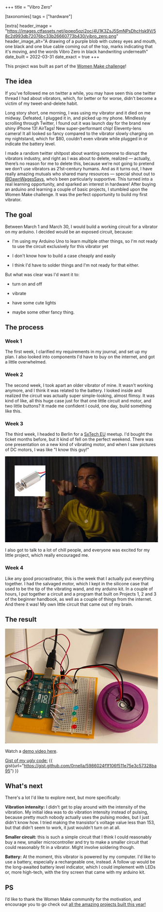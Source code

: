 +++
title = "Vibro Zero"

[taxonomies]
tags = ["hardware"]

[extra]
header_image = "https://images.ctfassets.net/jpqeq5qzj2oc/4U1K3ZsJ5SmNPsDhcHsk9V/58c2d993db72076bc33b26660773b430/vibro_zero.png"
header_image_alt="A drawing of a purple blob with cutesy eyes and mouth, one black and one blue cable coming out of the top, marks indicating that it's moving, and the words Vibro Zero in black handwriting underneath"
date_built = 2022-03-31
date_exact = true
+++

This project was built as part of the [Women Make challenge](https://womenmake.com/30-day-challenge/edition-4/projects)!

## The idea

If you've followed me on twitter a while, you may have seen this one twitter thread I had about vibrators, which, for better or for worse, didn't become a victim of my tweet-and-delete habit.

Long story short, one morning, I was using my vibrator and it died on me midway. Defeated, I plugged it in, and picked up my phone. Mindlessly scrolling through Twitter, I found out it was launch day for the brand new shiny iPhone 13! AirTags! New super-performant chip! Eleventy-lens camera! It all looked so fancy compared to the vibrator slowly charging on my nightstand, which for $80, couldn’t even vibrate while plugged in or indicate the battery level.

I made a random twitter shitpost about wanting someone to disrupt the vibrators industry, and right as I was about to delete, realized — actually, there’s no reason for me to delete this, because we’re not going to pretend we don’t use vibrators as 21st-century humans. And as it turns out, I have really amazing mutuals who shared many resources — special shout out to [@DawnWagesSays](https://twitter.com/dawnwagessays), who’s been particularly supportive. This turned into a real learning opportunity, and sparked an interest in hardware! After buying an arduino and learning a couple of basic projects, I stumbled upon the Women Make challenge. It was the perfect opportunity to build my first vibrator.

## The goal


Between March 1 and March 30, I would build a working circuit for a vibrator on my arduino. I decided would be an exposed circuit, because:

*   I'm using my Arduino Uno to learn multiple other things, so I'm not ready to use the circuit exclusively for this vibrator yet
    
*   I don't know how to build a case cheaply and easily
    
*   I think I'd have to solder things and I'm not ready for that either.
    

But what was clear was I'd want it to:

*   turn on and off
    
*   vibrate
    
*   have some cute lights
    
*   maybe some other fancy thing.
    

## The process

### Week 1

The first week, I clarified my requirements in my journal, and set up my plan. I also looked into components I'd have to buy on the internet, and got a little overwhelmed.

### Week 2

The second week, I took apart an older vibrator of mine. It wasn't working anymore, and I think it was related to the battery. I looked inside and realized the circuit was actually super simple-looking, almost flimsy. It was kind of like, all this huge case just for that one little circuit and motor, and two little buttons? It made me confident I could, one day, build something like this.

### Week 3

The third week, I headed to Berlin for a [SxTech EU](https://sxtech.eu/) meetup. I'd bought the ticket months before, but it kind of fell on the perfect weekend. There was one presentation on a new kind of vibrating motor, and when I saw pictures of DC motors, I was like "I know this guy!"

![meme of Leonardo DiCaprio as Rick Dalton, pointing towards the left side of the image with abeer and cigarette in his hand, with a DC motor juxtaposed where he's pointing](./pointing-leo.jpeg)

I also got to talk to a lot of chill people, and everyone was excited for my little project, which really encouraged me.

### Week 4

Like any good procrastinator, this is the week that I actually put everything together. I had the salvaged motor, which I kept in the silicone case that used to be the tip of the vibrating wand, and my arduino kit. In a couple of hours, I put together a circuit and a program that built on Projects 1, 2 and 3 of the beginner handbook, as well as a couple of things from the internet. And there it was! My own little circuit that came out of my brain.

## The result

![photo of an arduino and breadboard circuit with 4 colored LEDs, a button, and a purple circular object. There is a laptop in the upper left corner](./arduino_vibro.jpg)

Watch a [demo video here](https://twitter.com/zerornella/status/1508934435512672257?s=20&t=nw42zpYhhB7yR1Q2emMFzQ).

[Gist of my ugly code:](https://gist.github.com/0rnella/5986024f1f106f511e75e3c57328ba95) {{ gist(url="https://gist.github.com/0rnella/5986024f1f106f511e75e3c57328ba95") }}

## What's next

There's a lot I'd like to explore next, but more specifically:

**Vibration intensity:** I didn't get to play around with the intensity of the vibration. My initial idea was to do vibration intensity instead of pulsing, because pretty much nobody actually uses the pulsing modes, but I just didn't know how. I tried making the transistor's voltage value less than 153, but that didn't seem to work, it just wouldn't turn on at all.

**Smaller circuit:** this is such a simple circuit that I think I could reasonably buy a new, smaller microcontroller and try to make a smaller circuit that could reasonably fit in a vibrator. Might involve soldering though.

**Battery:** At the moment, this vibrator is powered by my computer. I'd like to use a battery, especially a rechargeable one, instead. A follow up would be the long-awaited battery level indicator, which I could implement with LEDs or, more high-tech, with the tiny screen that came with my arduino kit.

## PS

I’d like to thank the Women Make community for the motivation, and encourage you to go check out [all the amazing projects built this year!](https://womenmake.com/30-day-challenge/edition-4/projects)